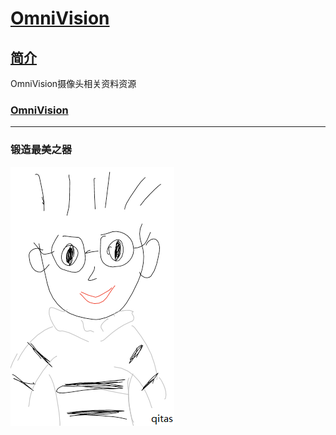 ﻿# [OmniVision](https://github.com/Qitas/OmniVision) 

## [简介](https://github.com/Qitas/OmniVision/wiki) 

OmniVision摄像头相关资料资源

### [OmniVision](https://www.ovt.com/) 


---

### 锻造最美之器

[![sites](qitas/qitas.png)](http://www.qitas.cn)
